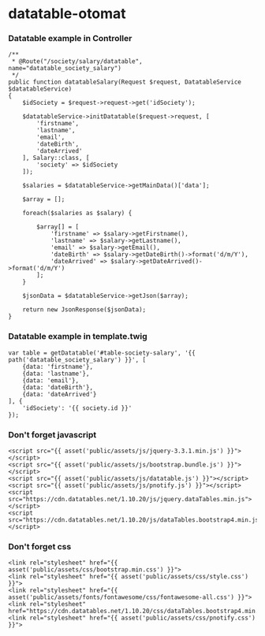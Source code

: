 # datatable-otomat

### Datatable example in Controller
    /**
     * @Route("/society/salary/datatable", name="datatable_society_salary")
     */
    public function datatableSalary(Request $request, DatatableService $datatableService)
    {
        $idSociety = $request->request->get('idSociety');
        
        $datatableService->initDatatable($request->request, [
            'firstname',
            'lastname',
            'email',
            'dateBirth',
            'dateArrived'
        ], Salary::class, [
            'society' => $idSociety
        ]);
        
        $salaries = $datatableService->getMainData()['data'];
        
        $array = [];
        
        foreach($salaries as $salary) {
                        
            $array[] = [
                'firstname' => $salary->getFirstname(),
                'lastname' => $salary->getLastname(),
                'email' => $salary->getEmail(),
                'dateBirth' => $salary->getDateBirth()->format('d/m/Y'),
                'dateArrived' => $salary->getDateArrived()->format('d/m/Y')
            ];
        }

        $jsonData = $datatableService->getJson($array);
        
        return new JsonResponse($jsonData);
    }

### Datatable example in template.twig
    var table = getDatatable('#table-society-salary', '{{ path('datatable_society_salary') }}', [
        {data: 'firstname'},
        {data: 'lastname'},
        {data: 'email'},
        {data: 'dateBirth'},
        {data: 'dateArrived'}
    ], {
        'idSociety': '{{ society.id }}'
    });

### Don't forget javascript
    <script src="{{ asset('public/assets/js/jquery-3.3.1.min.js') }}"></script>
    <script src="{{ asset('public/assets/js/bootstrap.bundle.js') }}"></script>
    <script src="{{ asset('public/assets/js/datatable.js') }}"></script>    
    <script src="{{ asset('public/assets/js/pnotify.js') }}"></script>
    <script src="https://cdn.datatables.net/1.10.20/js/jquery.dataTables.min.js"></script>
    <script src="https://cdn.datatables.net/1.10.20/js/dataTables.bootstrap4.min.js"></script>
    
### Don't forget css
    <link rel="stylesheet" href="{{ asset('public/assets/css/bootstrap.min.css') }}">
    <link rel="stylesheet" href="{{ asset('public/assets/css/style.css') }}">
    <link rel="stylesheet" href="{{ asset('public/assets/fonts/fontawesome/css/fontawesome-all.css') }}">
    <link rel="stylesheet" href="https://cdn.datatables.net/1.10.20/css/dataTables.bootstrap4.min.css">
    <link rel="stylesheet" href="{{ asset('public/assets/css/pnotify.css') }}">
    
